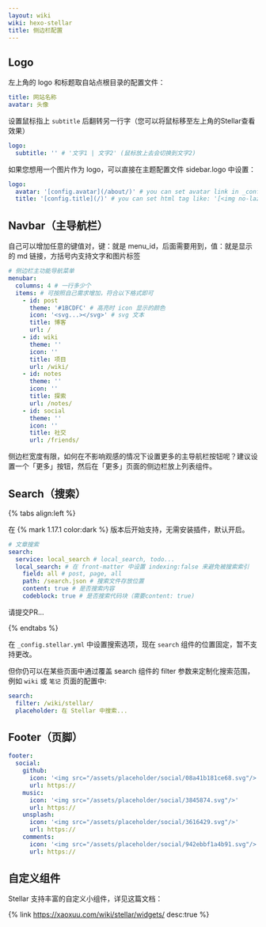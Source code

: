 ```yaml
---
layout: wiki
wiki: hexo-stellar
title: 侧边栏配置
---
```


## Logo

左上角的 logo 和标题取自站点根目录的配置文件：

```yaml blog/_config.yml
title: 网站名称
avatar: 头像
```

设置鼠标指上 `subtitle` 后翻转另一行字（您可以将鼠标移至左上角的Stellar查看效果）

```yaml blog/_config.stellar.yml
logo:
  subtitle: '' # '文字1 | 文字2' (鼠标放上去会切换到文字2)
```

如果您想用一个图片作为 logo，可以直接在主题配置文件 sidebar.logo 中设置：

```yaml blog/_config.stellar.yml
logo:
  avatar: '[config.avatar](/about/)' # you can set avatar link in _config.yml or '[https://xxx.png](/about/)'
  title: '[config.title](/)' # you can set html tag like: '[<img no-lazy height="32px" src="xxx"/>](/)'
```

## Navbar（主导航栏）

自己可以增加任意的键值对，键：就是 menu_id，后面需要用到，值：就是显示的 md 链接，方括号内支持文字和图片标签

```yaml blog/_config.stellar.yml
# 侧边栏主功能导航菜单
menubar:
  columns: 4 # 一行多少个
  items: # 可按照自己需求增加，符合以下格式即可
    - id: post
      theme: '#1BCDFC' # 高亮时 icon 显示的颜色
      icon: '<svg...></svg>' # svg 文本
      title: 博客
      url: /
    - id: wiki
      theme: ''
      icon: ''
      title: 项目
      url: /wiki/
    - id: notes
      theme: ''
      icon: ''
      title: 探索
      url: /notes/
    - id: social
      theme: ''
      icon: ''
      title: 社交
      url: /friends/
```

侧边栏宽度有限，如何在不影响观感的情况下设置更多的主导航栏按钮呢？建议设置一个「更多」按钮，然后在「更多」页面的侧边栏放上列表组件。

## Search（搜索）

{% tabs align:left %}

<!-- tab local_search -->

在 {% mark 1.17.1 color:dark %} 版本后开始支持，无需安装插件，默认开启。

```yaml blog/_config.stellar.yml
# 文章搜索
search:
  service: local_search # local_search, todo...
  local_search: # 在 front-matter 中设置 indexing:false 来避免被搜索索引
    field: all # post, page, all
    path: /search.json # 搜索文件存放位置
    content: true # 是否搜索内容
    codeblock: true # 是否搜索代码块（需要content: true)
```

<!-- tab others -->

请提交PR...

{% endtabs %}

在 `_config.stellar.yml` 中设置搜索选项，现在 `search` 组件的位置固定，暂不支持更改。

但你仍可以在某些页面中通过覆盖 search 组件的 filter 参数来定制化搜索范围，例如 `wiki` 或 `笔记` 页面的配置中:

```yaml blog/source/_data/wiki/xxx.yml
search:
  filter: /wiki/stellar/
  placeholder: 在 Stellar 中搜索...
```

## Footer（页脚）

```yaml blog/_config.stellar.yml
footer:
  social:
    github:
      icon: '<img src="/assets/placeholder/social/08a41b181ce68.svg"/>'
      url: https://
    music:
      icon: '<img src="/assets/placeholder/social/3845874.svg"/>'
      url: https://
    unsplash:
      icon: '<img src="/assets/placeholder/social/3616429.svg"/>'
      url: https://
    comments:
      icon: '<img src="/assets/placeholder/social/942ebbf1a4b91.svg"/>'
      url: https://
```

## 自定义组件

Stellar 支持丰富的自定义小组件，详见这篇文档：

{% link https://xaoxuu.com/wiki/stellar/widgets/ desc:true %}